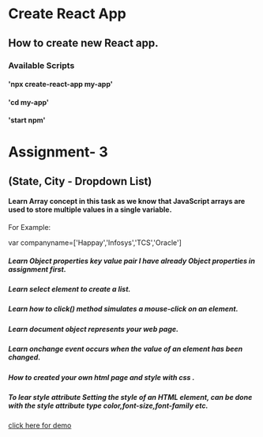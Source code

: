 # Create React App

## How to create new React app.

### Available Scripts

####  'npx create-react-app my-app'
####  'cd my-app'
####  'start npm'

# Assignment- 3

## (State, City - Dropdown List)

#### Learn Array concept in this task as we know that JavaScript arrays are used to store multiple values in a single variable.

 For Example:

 var companyname=['Happay','Infosys','TCS','Oracle']

##### Learn Object properties key value pair I have already Object properties in assignment first.

##### Learn select element to create a list.

##### Learn how to click() method simulates a mouse-click on an element. 

##### Learn document object represents your web page.

##### Learn onchange event occurs when the value of an element has been changed.

##### How to created your own html page and style with css .

##### To lear style attribute Setting the style of an HTML element, can be done with the style attribute type color,font-size,font-family etc.



[click here for demo](file:///Users/firojkhan/Desktop/mywork/Assignment-3/cityselection.html)